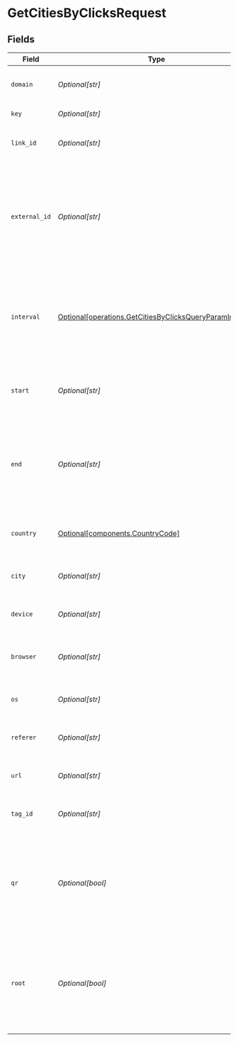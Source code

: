 # GetCitiesByClicksRequest


## Fields

| Field                                                                                                                      | Type                                                                                                                       | Required                                                                                                                   | Description                                                                                                                |
| -------------------------------------------------------------------------------------------------------------------------- | -------------------------------------------------------------------------------------------------------------------------- | -------------------------------------------------------------------------------------------------------------------------- | -------------------------------------------------------------------------------------------------------------------------- |
| `domain`                                                                                                                   | *Optional[str]*                                                                                                            | :heavy_minus_sign:                                                                                                         | The domain to filter analytics for.                                                                                        |
| `key`                                                                                                                      | *Optional[str]*                                                                                                            | :heavy_minus_sign:                                                                                                         | The short link slug.                                                                                                       |
| `link_id`                                                                                                                  | *Optional[str]*                                                                                                            | :heavy_minus_sign:                                                                                                         | The unique ID of the short link on Dub.                                                                                    |
| `external_id`                                                                                                              | *Optional[str]*                                                                                                            | :heavy_minus_sign:                                                                                                         | This is the ID of the link in the your database. Must be prefixed with 'ext_' when passed as a query parameter.            |
| `interval`                                                                                                                 | [Optional[operations.GetCitiesByClicksQueryParamInterval]](../../models/operations/getcitiesbyclicksqueryparaminterval.md) | :heavy_minus_sign:                                                                                                         | The interval to retrieve analytics for. Takes precedence over start and end. If undefined, defaults to 24h.                |
| `start`                                                                                                                    | *Optional[str]*                                                                                                            | :heavy_minus_sign:                                                                                                         | The start date and time when to retrieve analytics from.                                                                   |
| `end`                                                                                                                      | *Optional[str]*                                                                                                            | :heavy_minus_sign:                                                                                                         | The end date and time when to retrieve analytics from. If not provided, defaults to the current date.                      |
| `country`                                                                                                                  | [Optional[components.CountryCode]](../../models/components/countrycode.md)                                                 | :heavy_minus_sign:                                                                                                         | The country to retrieve analytics for.                                                                                     |
| `city`                                                                                                                     | *Optional[str]*                                                                                                            | :heavy_minus_sign:                                                                                                         | The city to retrieve analytics for.                                                                                        |
| `device`                                                                                                                   | *Optional[str]*                                                                                                            | :heavy_minus_sign:                                                                                                         | The device to retrieve analytics for.                                                                                      |
| `browser`                                                                                                                  | *Optional[str]*                                                                                                            | :heavy_minus_sign:                                                                                                         | The browser to retrieve analytics for.                                                                                     |
| `os`                                                                                                                       | *Optional[str]*                                                                                                            | :heavy_minus_sign:                                                                                                         | The OS to retrieve analytics for.                                                                                          |
| `referer`                                                                                                                  | *Optional[str]*                                                                                                            | :heavy_minus_sign:                                                                                                         | The referer to retrieve analytics for.                                                                                     |
| `url`                                                                                                                      | *Optional[str]*                                                                                                            | :heavy_minus_sign:                                                                                                         | The URL to retrieve analytics for.                                                                                         |
| `tag_id`                                                                                                                   | *Optional[str]*                                                                                                            | :heavy_minus_sign:                                                                                                         | The tag ID to retrieve analytics for.                                                                                      |
| `qr`                                                                                                                       | *Optional[bool]*                                                                                                           | :heavy_minus_sign:                                                                                                         | Filter for QR code scans. If true, filter for QR codes only. If false, filter for links only. If undefined, return both.   |
| `root`                                                                                                                     | *Optional[bool]*                                                                                                           | :heavy_minus_sign:                                                                                                         | Filter for root domains. If true, filter for domains only. If false, filter for links only. If undefined, return both.     |